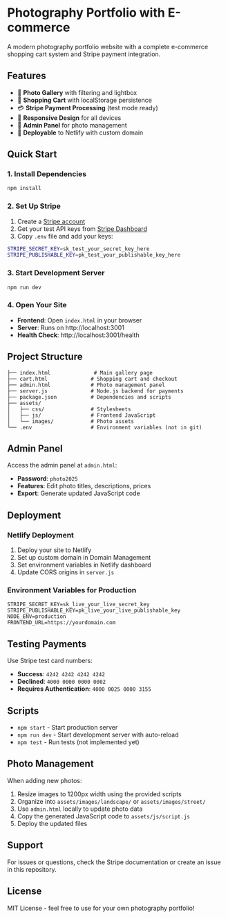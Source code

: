 # Photography Portfolio with E-commerce

A modern photography portfolio website with a complete e-commerce shopping cart system and Stripe payment integration.

## Features

- 📸 **Photo Gallery** with filtering and lightbox
- 🛒 **Shopping Cart** with localStorage persistence
- 💳 **Stripe Payment Processing** (test mode ready)
- 📱 **Responsive Design** for all devices
- 🔐 **Admin Panel** for photo management
- 🚀 **Deployable** to Netlify with custom domain

## Quick Start

### 1. Install Dependencies
```bash
npm install
```

### 2. Set Up Stripe
1. Create a [Stripe account](https://dashboard.stripe.com/register)
2. Get your test API keys from [Stripe Dashboard](https://dashboard.stripe.com/test/apikeys)
3. Copy `.env` file and add your keys:
```bash
STRIPE_SECRET_KEY=sk_test_your_secret_key_here
STRIPE_PUBLISHABLE_KEY=pk_test_your_publishable_key_here
```

### 3. Start Development Server
```bash
npm run dev
```

### 4. Open Your Site
- **Frontend**: Open `index.html` in your browser
- **Server**: Runs on http://localhost:3001
- **Health Check**: http://localhost:3001/health

## Project Structure

```
├── index.html              # Main gallery page
├── cart.html              # Shopping cart and checkout
├── admin.html             # Photo management panel
├── server.js              # Node.js backend for payments
├── package.json           # Dependencies and scripts
├── assets/
│   ├── css/               # Stylesheets
│   ├── js/                # Frontend JavaScript
│   └── images/            # Photo assets
└── .env                   # Environment variables (not in git)
```

## Admin Panel

Access the admin panel at `admin.html`:
- **Password**: `photo2025`
- **Features**: Edit photo titles, descriptions, prices
- **Export**: Generate updated JavaScript code

## Deployment

### Netlify Deployment
1. Deploy your site to Netlify
2. Set up custom domain in Domain Management
3. Set environment variables in Netlify dashboard
4. Update CORS origins in `server.js`

### Environment Variables for Production
```
STRIPE_SECRET_KEY=sk_live_your_live_secret_key
STRIPE_PUBLISHABLE_KEY=pk_live_your_live_publishable_key
NODE_ENV=production
FRONTEND_URL=https://yourdomain.com
```

## Testing Payments

Use Stripe test card numbers:
- **Success**: `4242 4242 4242 4242`
- **Declined**: `4000 0000 0000 0002`
- **Requires Authentication**: `4000 0025 0000 3155`

## Scripts

- `npm start` - Start production server
- `npm run dev` - Start development server with auto-reload
- `npm test` - Run tests (not implemented yet)

## Photo Management

When adding new photos:
1. Resize images to 1200px width using the provided scripts
2. Organize into `assets/images/landscape/` or `assets/images/street/`
3. Use `admin.html` locally to update photo data
4. Copy the generated JavaScript code to `assets/js/script.js`
5. Deploy the updated files

## Support

For issues or questions, check the Stripe documentation or create an issue in this repository.

## License

MIT License - feel free to use for your own photography portfolio!